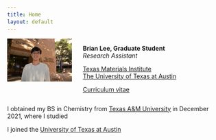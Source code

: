 ```yaml
---
title: Home
layout: default
---
```


<div id="twosided">
<div id="left" style="float: left; max-width: 30%;border: 10px"> 
    <img src="images/brian_headshot.jpg" />
</div>
<div id="right" style="float: right; width: 65%; vertical-align: middle;">
<p> <b>Brian Lee, Graduate Student</b> <br> <em>Research Assistant</em> </p>
<p> <a href="https://wangmaterialsgroup.com/" target="blank">Texas Materials Institute</a><br>
<a href="https://utexas.edu" target="blank">The University of Texas at Austin</a></p>
<p> <a href="files/brianlee_cv.pdf">Curriculum vitae </a> </p>
</div>
</div>
<div id="clearer" style="clear: both"> </div>

I obtained my BS in Chemistry from [Texas A&M University](http://tamu.edu/) in December 2021, where I studied 

I joined the [University of Texas at Austin](https://utexas.edu)


